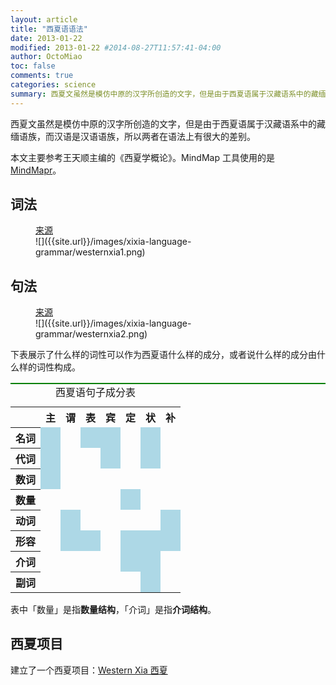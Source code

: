 ```yaml
---
layout: article
title: "西夏语语法"
date: 2013-01-22
modified: 2013-01-22 #2014-08-27T11:57:41-04:00
author: OctoMiao
toc: false
comments: true
categories: science
summary: 西夏文虽然是模仿中原的汉字所创造的文字，但是由于西夏语属于汉藏语系中的藏缅语族，而汉语是汉语语族，所以两者在语法上有很大的差别。
---
```





西夏文虽然是模仿中原的汉字所创造的文字，但是由于西夏语属于汉藏语系中的藏缅语族，而汉语是汉语语族，所以两者在语法上有很大的差别。

本文主要参考王天顺主编的《西夏学概论》。MindMap 工具使用的是 [MindMapr](http://www.appinn.com/mindmapr/)。


## 词法


<figure markdown="1">
<figcaption>
<a href="http://hongzai-story.blogspot.com/2010/10/blog-post.html">来源</a>
</figcaption>
![]({{site.url}}/images/xixia-language-grammar/westernxia1.png)
</figure>



## 句法

<figure markdown="1">
<figcaption>
<a href="http://hongzai-story.blogspot.com/2010/10/blog-post.html">来源</a>
</figcaption>
![]({{site.url}}/images/xixia-language-grammar/westernxia2.png)
</figure>


下表展示了什么样的词性可以作为西夏语什么样的成分，或者说什么样的成分由什么样的词性构成。

<table style="border-top:2px solid green;">
<caption>西夏语句子成分表</caption>
<tr>
<th></th>
<th>主</th>
<th>谓</th>
<th>表</th>
<th>宾</th>
<th>定</th>
<th>状</th>
<th>补</th>
</tr>
<tr>
<th>名词</th>
<td style="background:lightblue;"></td>
<td></td>
<td style="background:lightblue;"></td>
<td style="background:lightblue;"></td>
<td></td>
<td style="background:lightblue;"></td>
<td></td>
</tr>
<tr>
<th>代词</th>
<td style="background:lightblue;"></td>
<td></td>
<td></td>
<td style="background:lightblue;"></td>
<td></td>
<td style="background:lightblue;"></td>
<td></td>
</tr>
<tr>
<th>数词</th>
<td style="background:lightblue;"></td>
<td></td>
<td></td>
<td></td>
<td></td>
<td></td>
<td></td>
</tr>
<tr>
<th>数量</th>
<td></td>
<td></td>
<td></td>
<td></td>
<td style="background:lightblue;"></td>
<td></td>
<td></td>
</tr>
<tr>
<th>动词</th>
<td></td>
<td style="background:lightblue;"></td>
<td></td>
<td></td>
<td></td>
<td></td>
<td style="background:lightblue;"></td>
</tr>
<tr>
<th>形容</th>
<td></td>
<td style="background:lightblue;"></td>
<td style="background:lightblue;"></td>
<td></td>
<td style="background:lightblue;"></td>
<td style="background:lightblue;"></td>
<td style="background:lightblue;"></td>
</tr>
<tr>
<th>介词</th>
<td></td>
<td></td>
<td></td>
<td></td>
<td style="background:lightblue;"></td>
<td style="background:lightblue;"></td>
<td></td>
</tr>
<tr>
<th>副词</th>
<td></td>
<td></td>
<td></td>
<td></td>
<td></td>
<td style="background:lightblue;"></td>
<td></td>
</tr>
</table>

表中「数量」是指<strong>数量结构</strong>，「介词」是指<strong>介词结构</strong>。



## 西夏项目

建立了一个西夏项目：[Western Xia 西夏](http://openmetric.org/WesternXia/)